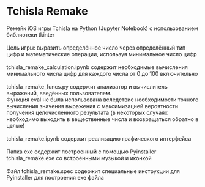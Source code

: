 # Tchisla Remake
Ремейк iOS игры Tchisla на Python (Jupyter Notebook) с использованием библиотеки tkinter<br /><br />
Цель игры: выразить определённое число через определённый тип цифр и математические операции, используя минимальное число цифр<br /><br />
tchisla_remake_calculation.ipynb содержит необходимые вычисления минимального числа цифр для каждого числа от 0 до 100 включительно<br /><br />
tchisla_remake_funcs.py содержит анализатор и вычислитель выражений, введённых пользователем.<br />
Функция eval не была использована вследствие необходимости точного вычисления значения выражения с максимизацией вероятности получения целочисленного результата (в некоторых случаях необходимо выходить в вещественные числа и возвращаться обратно в целые)<br /><br />
tchisla_remake.ipynb содержит реализацию графического интерфейса<br /><br />
Папка exe содержит построенный с помощью Pyinstaller tchisla_remake.exe со встроенными музыкой и иконкой<br /><br />
Файл tchisla_remake.spec содержит специальные инструкции для Pyinstaller для построения exe файла
